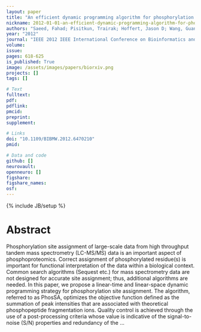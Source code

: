 ```yaml
---
layout: paper
title: "An efficient dynamic programming algorithm for phosphorylation site assignment of large-scale mass spectrometry data"
nickname: 2012-01-01-an-efficient-dynamic-programming-algorithm-for-phosphorylation-site-assignment-of-large-scale-mass-spectrometry-data
authors: "Saeed, Fahad; Pisitkun, Trairak; Hoffert, Jason D; Wang, Guanghui; Gucek, Marjan; Knepper, Mark A; "
year: "2012"
journal: "IEEE 2012 IEEE International Conference on Bioinformatics and Biomedicine Workshops"
volume: 
issue:
pages: 618-625
is_published: True
image: /assets/images/papers/biorxiv.png
projects: []
tags: []

# Text
fulltext:
pdf:
pdflink:
pmcid:
preprint: 
supplement:

# Links
doi: "10.1109/BIBMW.2012.6470210"
pmid:

# Data and code
github: []
neurovault:
openneuro: []
figshare:
figshare_names:
osf:
---
```

{% include JB/setup %}

# Abstract

Phosphorylation site assignment of large-scale data from high throughput tandem mass spectrometry (LC-MS/MS) data is an important aspect of phosphoproteomics. Correct assignment of phosphorylated residue(s) is important for functional interpretation of the data within a biological context. Common search algorithms (Sequest etc.) for mass spectrometry data are not designed for accurate site assignment; thus, additional algorithms are needed. In this paper, we propose a linear-time and linear-space dynamic programming strategy for phosphorylation site assignment. The algorithm, referred to as PhosSA, optimizes the objective function defined as the summation of peak intensities that are associated with theoretical phosphopeptide fragmentation ions. Quality control is achieved through the use of a post-processing criteria whose value is indicative of the signal-to-noise (S/N) properties and redundancy of the …

